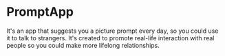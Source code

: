 # PromptApp
It's an app that suggests you a picture prompt every day, so you could use it to talk to strangers. It's created to promote real-life interaction with real people so you could make more lifelong relationships.
